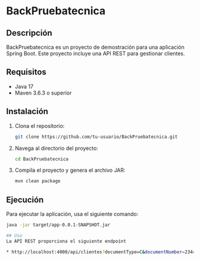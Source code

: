 # BackPruebatecnica

## Descripción

BackPruebatecnica es un proyecto de demostración para una aplicación Spring Boot. Este proyecto incluye una API REST para gestionar clientes.

## Requisitos

- Java 17
- Maven 3.6.3 o superior

## Instalación

1. Clona el repositorio:
    ```sh
    git clone https://github.com/tu-usuario/BackPruebatecnica.git
    ```
2. Navega al directorio del proyecto:
    ```sh
    cd BackPruebatecnica
    ```
3. Compila el proyecto y genera el archivo JAR:
    ```sh
    mvn clean package
    ```

## Ejecución

Para ejecutar la aplicación, usa el siguiente comando:
```sh
java -jar target/app-0.0.1-SNAPSHOT.jar

## Uso
La API REST proporciona el siguiente endpoint

* http://localhost:4000/api/clientes?documentType=C&documentNumber=23445322  
